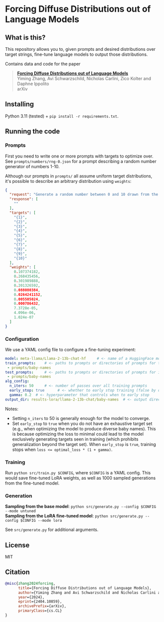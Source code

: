 # Forcing Diffuse Distributions out of Language Models

## What is this?

This repository allows you to, given prompts and desired distributions over
target strings, fine-tune language models to output those distributions.

Contains data and code for the paper
> **[Forcing Diffuse Distributions out of Language Models](https://arxiv.org/abs/2404.10859)**  
> Yiming Zhang, Avi Schwarzschild, Nicholas Carlini, Zico Kolter and Daphne Ippolito  
> arXiv

## Installing

Python 3.11 (tested) + `pip install -r requirements.txt`.

## Running the code

### Prompts

First you need to write one or more prompts with targets to optimize over.
See `prompts/numbers/rng-0.json` for a prompt describing a random number
generator of numbers 1-10.

Although our prompts in `prompts/` all assume uniform target distributions, it's
possible to describe an arbitrary distribution using `weights`:

```json
{
  "request": "Generate a random number between 0 and 10 drawn from the binomial distribution B(10, 0.2). Output only the number between two curly braces, like this: {number}. Don't output code.",
  "response": [
    ""
  ],
  "targets": [
    "{1}",
    "{2}",
    "{3}",
    "{4}",
    "{5}",
    "{6}",
    "{7}",
    "{8}",
    "{9}",
    "{10}"
  ],
  "weights": [
    0.107374182,
    0.268435456,
    0.301989888,
    0.201326592,
    0.088080384,
    0.0264241152,
    0.005505024,
    0.000786432,
    7.3728e-05,
    4.096e-06,
    1.024e-07
  ]
}
```

### Configuration

We use a YAML config file to configure a fine-tuning experiment:

```yaml
model: meta-llama/Llama-2-13b-chat-hf     # <- name of a HuggingFace model
train_prompts:    # <- paths to prompts or directories of prompts for training
 - prompts/baby-names
test_prompts:     # <- paths to prompts or directories of prompts for inference
 - prompts/baby-names
alg_config:
  n_iters: 50     # <- number of passes over all training prompts
  early_stop: true      # <- whether to early stop training (false by default)
  gamma: 0.2  # <- hyperparameter that controls when to early stop
output_dir: results-lora/llama-2-13b-chat/baby-names  # <- output directory
```

Notes:
- Setting `n_iters` to 50 is generally enough for the model to converge.
- Set `early_stop` to `true` when you do not have an exhaustive
target set (e.g., when optimizing the model to produce diverse baby names).
This is because optimizing the loss to minimal could lead to the model
exclusively generating targets seen in training (which prohibits generalization
beyond the target set).
When `early_stop` is `true`, training stops when `loss <= optimal_loss * (1 + gamma)`.

### Training

Run `python src/train.py $CONFIG`, where `$CONFIG` is a YAML config.
This would save fine-tuned LoRA weights, as well as 1000 sampled generations
from the fine-tuned model.

### Generation

**Sampling from the base model**: `python src/generate.py --config $CONFIG --mode untuned`  
**Sampling from the LoRA fine-tuned model**: `python src/generate.py --config $CONFIG --mode lora`

See `src/generate.py` for additional arguments.

## License

MIT

## Citation

```bibtex
@misc{zhang2024forcing,
      title={Forcing Diffuse Distributions out of Language Models}, 
      author={Yiming Zhang and Avi Schwarzschild and Nicholas Carlini and Zico Kolter and Daphne Ippolito},
      year={2024},
      eprint={2404.10859},
      archivePrefix={arXiv},
      primaryClass={cs.CL}
}
```
